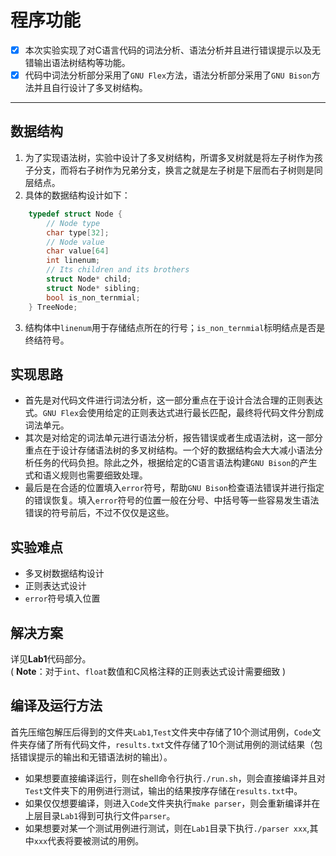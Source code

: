 # 程序功能   
- [x] 本次实验实现了对C语言代码的词法分析、语法分析并且进行错误提示以及无错输出语法树结构等功能。  
- [x] 代码中词法分析部分采用了``GNU Flex``方法，语法分析部分采用了``GNU Bison``方法并且自行设计了多叉树结构。 
---   
## 数据结构
1. 为了实现语法树，实验中设计了多叉树结构，所谓多叉树就是将左子树作为孩子分支，而将右子树作为兄弟分支，换言之就是左子树是下层而右子树则是同层结点。
2. 具体的数据结构设计如下：
```cpp
    typedef struct Node {
        // Node type
        char type[32]; 
        // Node value
        char value[64]
        int linenum;
        // Its children and its brothers
        struct Node* child;
        struct Node* sibling;
        bool is_non_ternmial;
    } TreeNode;
```
3. 结构体中``linenum``用于存储结点所在的行号；``is_non_ternmial``标明结点是否是终结符号。
## 实现思路
- 首先是对代码文件进行词法分析，这一部分重点在于设计合法合理的正则表达式。``GNU Flex``会使用给定的正则表达式进行最长匹配，最终将代码文件分割成词法单元。
- 其次是对给定的词法单元进行语法分析，报告错误或者生成语法树，这一部分重点在于设计存储语法树的多叉树结构。一个好的数据结构会大大减小语法分析任务的代码负担。除此之外，根据给定的C语言语法构建``GNU Bison``的产生式和语义规则也需要细致处理。
- 最后是在合适的位置填入``error``符号，帮助``GNU Bison``检查语法错误并进行指定的错误恢复。填入``error``符号的位置一般在分号、中括号等一些容易发生语法错误的符号前后，不过不仅仅是这些。
## 实验难点
- 多叉树数据结构设计
- 正则表达式设计
- ``error``符号填入位置
## 解决方案
详见**Lab1**代码部分。  
( **Note**：对于``int``、``float``数值和C风格注释的正则表达式设计需要细致 )
## 编译及运行方法  
首先压缩包解压后得到的文件夹``Lab1``,``Test``文件夹中存储了10个测试用例，``Code``文件夹存储了所有代码文件，``results.txt``文件存储了10个测试用例的测试结果（包括错误提示的输出和无错语法树的输出）。
- 如果想要直接编译运行，则在shell命令行执行``./run.sh``，则会直接编译并且对``Test``文件夹下的用例进行测试，输出的结果按序存储在``results.txt``中。
- 如果仅仅想要编译，则进入``Code``文件夹执行``make parser``，则会重新编译并在上层目录``Lab1``得到可执行文件``parser``。
- 如果想要对某一个测试用例进行测试，则在``Lab1``目录下执行``./parser xxx``,其中``xxx``代表将要被测试的用例。
